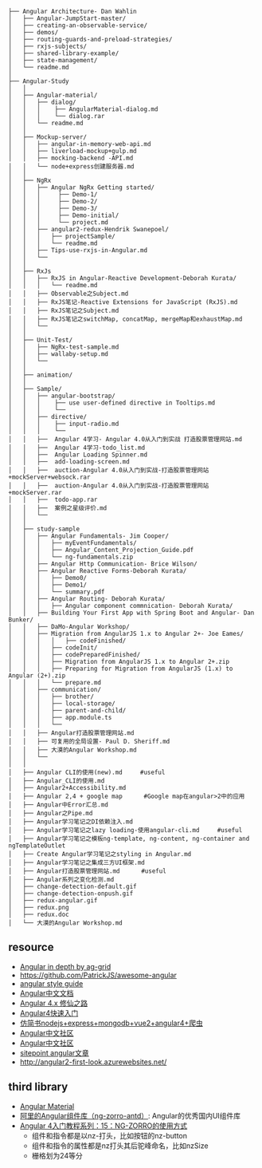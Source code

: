 ```
├── Angular Architecture- Dan Wahlin
│   ├── Angular-JumpStart-master/
│   ├── creating-an-observable-service/
│   ├── demos/
│   ├── routing-guards-and-preload-strategies/
│   ├── rxjs-subjects/
│   ├── shared-library-example/
│   ├── state-management/
│   └── readme.md
│
├── Angular-Study
│   │
│   ├── Angular-material/
│   │   ├── dialog/
│   │   │    ├── AngularMaterial-dialog.md 
│   │   │    └── dialog.rar   
│   │   └── readme.md
│   │
│   ├── Mockup-server/
│   │   ├── angular-in-memory-web-api.md
│   │   ├── liverload-mockup+gulp.md
│   │   ├── mocking-backend -API.md
│   │   └── node+express创建服务器.md
│   │
│   ├── NgRx
│   │   ├── Angular NgRx Getting started/
│   │   │     ├── Demo-1/
│   │   │     ├── Demo-2/
│   │   │     ├── Demo-3/
│   │   │     ├── Demo-initial/
│   │   │     └── project.md
│   │   ├── angular2-redux-Hendrik Swanepoel/
│   │   │   ├── projectSample/
│   │   │   └── readme.md
│   │   ├── Tips-use-rxjs-in-Angular.md
│   │   └──
│   │
│   ├── RxJs
│   │   ├── RxJS in Angular-Reactive Development-Deborah Kurata/
│   │   │   └── readme.md
│   │   ├── Observable之Subject.md
│   │   ├── RxJS笔记-Reactive Extensions for JavaScript (RxJS).md
│   │   ├── RxJS笔记之Subject.md
│   │   ├── RxJS笔记之switchMap, concatMap, mergeMap和exhaustMap.md
│   │   └── 
│   │
│   ├── Unit-Test/
│   │   ├── NgRx-test-sample.md
│   │   ├── wallaby-setup.md
│   │   └── 
│   │
│   ├── animation/
│   │
│   ├── Sample/
│   │   ├── angular-bootstrap/
│   │   │    ├── use user-defined directive in Tooltips.md
│   │   │    └── 
│   │   ├── directive/
│   │   │    ├── input-radio.md
│   │   │    └── 
│   │   ├──  Angular 4学习- Angular 4.0从入门到实战 打造股票管理网站.md
│   │   ├──  Angular 4学习-todo_list.md
│   │   ├──  Angular Loading Spinner.md
│   │   ├──  add-loading-screen.md
│   │   ├──  auction-Angular 4.0从入门到实战-打造股票管理网站+mockServer+websock.rar
│   │   ├──  auction-Angular 4.0从入门到实战-打造股票管理网站+mockServer.rar
│   │   ├──  todo-app.rar
│   │   ├──  案例之星级评价.md
│   │   └──  
│   │
│   ├── study-sample
│   │   ├── Angular Fundamentals- Jim Cooper/
│   │   │   ├── myEventFundamentals/ 
│   │   │   ├── Angular_Content_Projection_Guide.pdf
│   │   │   └── ng-fundamentals.zip
│   │   ├── Angular Http Communication- Brice Wilson/
│   │   ├── Angular Reactive Forms-Deborah Kurata/
│   │   │   ├── Demo0/ 
│   │   │   ├── Demo1/
│   │   │   └── summary.pdf
│   │   ├── Angular Routing- Deborah Kurata/
│   │   │   ├── Angular component commnication- Deborah Kurata/
│   │   ├── Building Your First App with Spring Boot and Angular- Dan Bunker/
│   │   ├── DaMo-Angular Workshop/
│   │   ├── Migration from AngularJS 1.x to Angular 2+- Joe Eames/
│   │   │   │   ├── codeFinished/ 
│   │   │   ├── codeInit/
│   │   │   ├── codePreparedFinished/
│   │   │   ├── Migration from AngularJS 1.x to Angular 2+.zip
│   │   │   ├── Preparing for Migration from AngularJS (1.x) to Angular (2+).zip
│   │   │   └── prepare.md
│   │   ├── communication/
│   │   │   ├── brother/ 
│   │   │   ├── local-storage/
│   │   │   ├── parent-and-child/
│   │   │   ├── app.module.ts
│   │   │   └── 
│   │   ├── Angular打造股票管理网站.md
│   │   ├── 可复用的全局设置- Paul D. Sheriff.md
│   │   ├── 大漠的Angular Workshop.md
│   │   └── 
│   │ 
│   ├── Angular CLI的使用(new).md     #useful
│   ├── Angular_CLI的使用.md           
│   ├── Angular2+Accessibility.md
│   ├── Angular 2,4 + google map      #Google map在angular>2中的应用
│   ├── Angular中Error汇总.md
│   ├── Angular之Pipe.md
│   ├── Angular学习笔记之DI依赖注入.md
│   ├── Angular学习笔记之lazy loading-使用angular-cli.md     #useful
│   ├── Angular学习笔记之模板ng-template, ng-content, ng-container and ngTemplateOutlet
│   ├── Create Angular学习笔记之styling in Angular.md
│   ├── Angular学习笔记之集成三方UI框架.md
│   ├── Angular打造股票管理网站.md      #useful
│   ├── Angular系列之变化检测.md
│   ├── change-detection-default.gif
│   ├── change-detection-onpush.gif
│   ├── redux-angular.gif
│   ├── redux.png
│   ├── redux.doc
│   └── 大漠的Angular Workshop.md
```

## resource

- [Angular in depth by ag-grid](https://blog.angularindepth.com/)
- https://github.com/PatrickJS/awesome-angular
- [angular style guide](https://angular.io/guide/styleguide)
- [Angular中文文档](https://angular.cn/)
- [Angular 4.x 修仙之路](https://segmentfault.com/a/1190000008754631)
- [Angular4快速入门](https://blog.csdn.net/column/details/17833.html)
- [仿简书nodejs+express+mongodb+vue2+angular4+爬虫](https://github.com/jiayisheji/jianshu)
- [Angular中文社区](http://angular-china.org)
- [Angular中文社区](http://www.iphone3d.cn/)
- [sitepoint angular文章](https://www.sitepoint.com/?s=angular)
-  http://angular2-first-look.azurewebsites.net/

## third library
- [Angular Material](https://material.angular.io/)
- [阿里的Angular组件库（ng-zorro-antd）](https://github.com/NG-ZORRO/ng-zorro-antd):  Angular的优秀国内UI组件库
- [Angular 4入门教程系列：15：NG-ZORRO的使用方式](https://blog.csdn.net/liumiaocn/article/details/78526421)
  - 组件和指令都是以nz-打头，比如按钮的nz-button
  - 组件和指令的属性都是nz打头其后驼峰命名，比如nzSize
  - 栅格划为24等分
